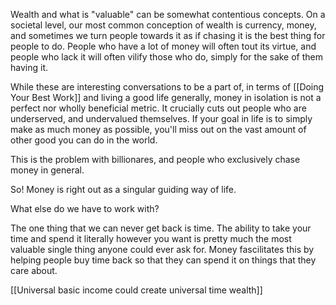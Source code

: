 Wealth and what is "valuable" can be somewhat contentious concepts. On a societal level, our most common conception of wealth is currency, money, and sometimes we turn people towards it as if chasing it is the best thing for people to do. People who have a lot of money will often tout its virtue, and people who lack it will often vilify those who do, simply for the sake of them having it.

While these are interesting conversations to be a part of, in terms of [[Doing Your Best Work]] and living a good life generally, money in isolation is not a perfect nor wholly beneficial metric. It crucially cuts out people who are underserved, and undervalued themselves. If your goal in life is to simply make as much money as possible, you'll miss out on the vast amount of other good you can do in the world.

This is the problem with billionares, and people who exclusively chase money in general.

So! Money is right out as a singular guiding way of life.

What else do we have to work with?

The one thing that we can never get back is time. The ability to take your time and spend it literally however you want is pretty much the most valuable single thing anyone could ever ask for. Money fascilitates this by helping people buy time back so that they can spend it on things that they care about. 

[[Universal basic income could create universal time wealth]]